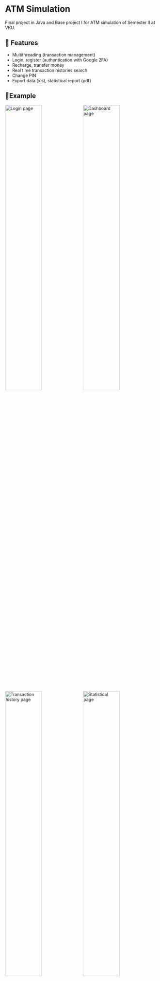 # ATM Simulation
Final project in Java and Base project I for ATM simulation of Semester II at VKU.

## 📍 Features
- Multithreading (transaction management)
- Login, register (authentication with Google 2FA)
- Recharge, transfer money
- Real time transaction histories search
- Change PIN
- Export data (xls), statistical report (pdf)

## 📃Example
<p>
  <img title='Login page' src="./Screenshots/login.png" width="49%"/>
  <img title='Dashboard page' style='float: right' src="./Screenshots/dashboard.png" width="49%"/>
</p>
<p>
  <img title='Transaction history page' src="./Screenshots/transaction-history.png" width="49%"/>
  <img title='Statistical page' style='float: right' src="./Screenshots/statistical.png" width="49%"/>
</p>
<p>
  <img title='Export to Excel' src="./Screenshots/excel.png" width="49%"/>
  <img title='Export report to PDF' style='float: right' src="./Screenshots/pdf.png" width="49%"/>
</p>

## 🛠️ Built with
- Core
    - Java 20.0.2 (Swing)
- Jar dependency
    - mysql-connector-java 8.0.21
    - jBCrypt 0.4.1
    - jfreechart 1.5.4
    - poi 3.17
    - itextpdf 5.5.9

## ⚙️ Installation
### 1. Clone repository
```bash
git clone https://github.com/iamzoohuy/ATMSimulation.git
```
### 2. Install environment
- JDK (version 8 and above): Java SE Development Kit 20.0.2
    - [Windows](https://download.oracle.com/java/20/archive/jdk-20.0.2_windows-x64_bin.exe)
    - [Linux](https://download.oracle.com/java/20/archive/jdk-20.0.2_linux-x64_bin.rpm)
    - [macOS](https://download.oracle.com/java/20/archive/jdk-20.0.2_macos-aarch64_bin.dmg)
- XAMPP: XAMPP 8.0.30
    - [Windows](https://sourceforge.net/projects/xampp/files/XAMPP%20Windows/8.0.30/xampp-windows-x64-8.0.30-0-VS16-installer.exe)
    - [Linux](https://sourceforge.net/projects/xampp/files/XAMPP%20Linux/8.0.30/xampp-linux-x64-8.0.30-0-installer.run)
    - [macOS](https://sourceforge.net/projects/xampp/files/XAMPP%20Mac%20OS%20X/8.0.28/xampp-osx-8.0.28-0-installer.dmg)
### 3. Import SQL
Step 1: Run XAMPP Control Panel and click start Apache and MySQL<br>
Step 2: Go to [phpMyAdmin](http://localhost/phpmyadmin)<br>
Step 3: Create new database name `atmsimulation`<br>
Step 4: Import [SQL file](./atmsimulation.sql) into database
### 4. Open in IDE
You can open the project with an IDE that supports Java like IntelliJ IDEA, Eclipse, NetBeans, etc. Here I use [Eclipse (2023-06)](https://www.eclipse.org/downloads/download.php?file=/oomph/epp/2023-12/R/eclipse-inst-jre-win64.exe).<br>
Open Eclipse, click `File/Import` choose type wizard `Projects from Folder or Archive` and browse to directory you cloned.

## 👉 Usage
Access to project folder, then open file `Main.java` in path `ATMSimulation/src/ATMSimulation`<br>
Right click and `Run As/1 Java Application` or use shortcut `Alt + Shift + X`.

## ✒️ Diagrams
<p>
  <img title='Database diagram' src="./Screenshots/diagram.png"/>
</p>

## 🫂 Contributing
If you'd like to contribute, fork the repository and use a feature branch.

## 📄 License

## 🥹 Acknowledgments
This is my first Java final project and also my first project at VKU, so I put a lot of effort into this project.<br>
I'm look forward to receiving feedback as I develop further. Thanks for viewing my project ✨.

## ✨ Support
Give a ⭐ if this project helped you!<br><br>
<a href='https://www.buymeacoffee.com/zoohuyvn' target='_blank'><img style='height: 34px' src='https://i.imgur.com/Y2Ta2iz.png'/></a>
